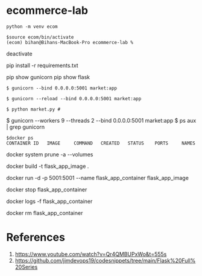 # ecommerce-lab 
<!-- Create virtual env named ecom -->

```shell
python -m venv ecom
```

<!-- Activate ecom macos-->
```shell
$source ecom/bin/activate
(ecom) bihan@Bihans-MacBook-Pro ecommerce-lab %
```

<!-- Deactive ecom -->
deactivate

<!-- Install requirements -->
pip install -r requirements.txt

<!-- Check installation -->
pip show gunicorn 
pip show flask


<!-- Run from terminal -->
```shell
$ gunicorn --bind 0.0.0.0:5001 market:app
```

<!-- Run from terminal with reload -->
```shell
$ gunicorn --reload --bind 0.0.0.0:5001 market:app
```

<!-- Simply run with python -->
```shell
$ python market.py # 
```

$ gunicorn --workers 9 --threads 2 --bind 0.0.0.0:5001 market:app
$ ps aux | grep gunicorn



<!-- Check Docker -->
```shell
$docker ps
CONTAINER ID   IMAGE     COMMAND   CREATED   STATUS    PORTS     NAMES
```

<!-- This command removes all stopped containers, unused networks, dangling images, and unused volumes.
Ensure you don't need these resources before executing the command. -->
docker system prune -a --volumes

<!-- Builds docker image -->
docker build -t flask_app_image .

<!-- Run Container -->
docker run -d -p 5001:5001 --name flask_app_container flask_app_image

<!-- Stop Container -->
docker stop flask_app_container

<!-- Logs -->
docker logs -f flask_app_container

<!-- Remove Container -->
docker rm flask_app_container


# References
1. https://www.youtube.com/watch?v=Qr4QMBUPxWo&t=555s
2. https://github.com/jimdevops19/codesnippets/tree/main/Flask%20Full%20Series


